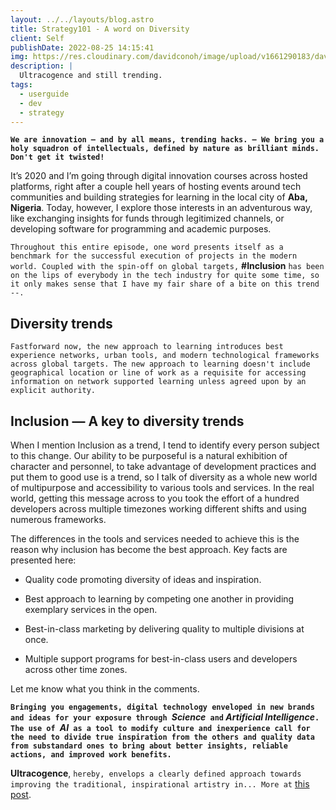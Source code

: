 ```yaml
---
layout: ../../layouts/blog.astro
title: Strategy101 - A word on Diversity
client: Self
publishDate: 2022-08-25 14:15:41
img: https://res.cloudinary.com/davidconoh/image/upload/v1661290183/davidconoh_blog_renders/diversity-trend.jpg
description: |
  Ultracogence and still trending.
tags:
  - userguide
  - dev
  - strategy
---
```


**`We are innovation — and by all means, trending hacks. — We bring you a holy squadron of intellectuals, defined by nature as brilliant minds. Don't get it twisted!`**

<!--more-->

It’s 2020 and I’m going through digital innovation courses across hosted platforms, right after a couple hell years of hosting events around tech communities and building strategies for learning in the local city of **Aba, Nigeria**. Today, however, I explore those interests in an adventurous way, like exchanging insights for funds through legitimized channels, or developing software for programming and academic purposes.

`Throughout this entire episode, one word presents itself as a benchmark for the successful execution of projects in the modern world. Coupled with the spin-off on global targets,` **#Inclusion** `has been on the lips of everybody in the tech industry for quite some time, so it only makes sense that I have my fair share of a bite on this trend --.`

## Diversity trends
`Fastforward now, the new approach to learning introduces best experience networks, urban tools, and modern technological frameworks across global targets. The new approach to learning doesn't include geographical location or line of work as a requisite for accessing information on network supported learning unless agreed upon by an explicit authority.`

## Inclusion — A key to diversity trends
When I mention Inclusion as a trend, I tend to identify every person subject to this change. Our ability to be purposeful is a natural exhibition of character and personnel, to take advantage of development practices and put them to good use is a trend, so I talk of diversity as a whole new world of multipurpose and accessibility to various tools and services. In the real world, getting this message across to you took the effort of a hundred developers across multiple timezones working different shifts and using numerous frameworks.

The differences in the tools and services needed to achieve this is the reason why inclusion has become the best approach. Key facts are presented here:

* Quality code promoting diversity of ideas and inspiration.

* Best approach to learning by competing one another in providing exemplary services in the open.

* Best-in-class marketing by delivering quality to multiple divisions at once.

* Multiple support programs for best-in-class users and developers across other time zones.

Let me know what you think in the comments.

**`Bringing you engagements, digital technology enveloped in new brands and ideas for your exposure through `*Science*` and` *Artificial Intelligence*`. The use of `*AI*` as a tool to modify culture and inexperience call for the need to divide true inspiration from the others and quality data from substandard ones to bring about better insights, reliable actions, and improved work benefits.`**

**Ultracogence**, `hereby, envelops a clearly defined approach towards improving the traditional, inspirational artistry in... More at` [this post](../blog/99-ultracogence/).